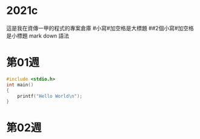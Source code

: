 # 2021c
這是我在資傳一甲的程式的專案倉庫
#小寫#加空格是大標題
##2個小寫#加空格是小標題
mark down 語法
# 第01週
```C
#include <stdio.h>
int main()
{
    printf("Hello World\n");
}
```
# 第02週
